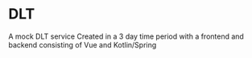 # DLT
A mock DLT service Created in a 3 day time period with a frontend and backend consisting of Vue and Kotlin/Spring
